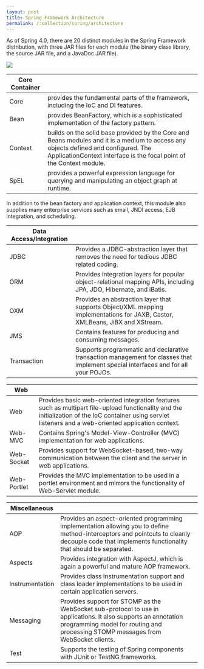 ```yaml
---
layout: post
title: Spring Framework Architecture
permalink: /:collection/spring/architecture
---
```


As of Spring 4.0, there are 20 distinct modules in the Spring Framework distribution, with three JAR files for each module (the binary class library, the source JAR file, and a JavaDoc JAR file).

![]({{site.cdn}}/spring/spring-core/spring-framework-architecture.png)

|Core Container||
|---|---|
|Core |	provides the fundamental parts of the framework, including the IoC and DI features.|
|Bean |	provides BeanFactory, which is a sophisticated implementation of the factory pattern.|
|Context |	builds on the solid base provided by the Core and Beans modules and it is a medium to access any objects defined and configured. The ApplicationContext interface is the focal point of the Context module.|
|SpEL |	provides a powerful expression language for querying and manipulating an object graph at runtime.|

In addition to the bean factory and application context, this module also supplies many enterprise services such as email, JNDI access, EJB integration, and scheduling.

|Data Access/Integration||
|---|---|
|JDBC |	Provides a JDBC-abstraction layer that removes the need for tedious JDBC related coding.|
|ORM |	Provides integration layers for popular object-relational mapping APIs, including JPA, JDO, Hibernate, and iBatis.|
|OXM |	Provides an abstraction layer that supports Object/XML mapping implementations for JAXB, Castor, XMLBeans, JiBX and XStream.|
|JMS |	Contains features for producing and consuming messages.|
|Transaction |	Supports programmatic and declarative transaction management for classes that implement special interfaces and for all your POJOs.|
	
|Web||
|---|---|
|Web|	Provides basic web-oriented integration features such as multipart file-upload functionality and the initialization of the IoC container using servlet listeners and a web-oriented application context.|
|Web-MVC |	Contains Spring's Model-View-Controller (MVC) implementation for web applications.|
|Web-Socket |	Provides support for WebSocket-based, two-way communication between the client and the server in web applications.|
|Web-Portlet |	Provides the MVC implementation to be used in a portlet environment and mirrors the functionality of Web-Servlet module.|

|Miscellaneous||
|---|---|
|AOP |	Provides an aspect-oriented programming implementation allowing you to define method-interceptors and pointcuts to cleanly decouple code that implements functionality that should be separated.|
|Aspects| 	Provides integration with AspectJ, which is again a powerful and mature AOP framework.|
|Instrumentation |	Provides class instrumentation support and class loader implementations to be used in certain application servers.|
|Messaging |	Provides support for STOMP as the WebSocket sub-protocol to use in applications. It also supports an annotation programming model for routing and processing STOMP messages from WebSocket clients.|
|Test |	Supports the testing of Spring components with JUnit or TestNG frameworks.|